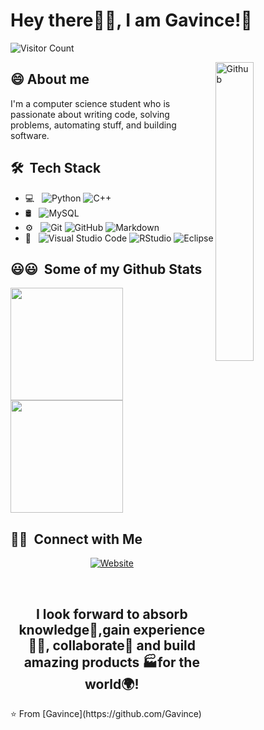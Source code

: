 <h1 align= "left"><b>Hey there🙋‍♂️, I am Gavince!👋</b></h1>

![Visitor Count](https://profile-counter.glitch.me/Gavince/count.svg)

<img width="35%" align="right" alt="Github" src="https://i.imgur.com/8MupZHY.gif" width="400px" />  
<h2>😄&nbsp;About me</h2> 
I'm a computer science student who is passionate about writing code, solving problems, automating stuff, and building software.
<h2> 🛠 &nbsp;Tech Stack</h2>

- 💻 &nbsp;
  ![Python](https://img.shields.io/badge/-Python-333333?style=flat&logo=python)
  ![C++](https://img.shields.io/badge/-C++-333333?style=flat&logo=C%2B%2B&logoColor=00599C)
- 🛢 &nbsp;
  ![MySQL](https://img.shields.io/badge/-MySQL-333333?style=flat&logo=mysql)
- ⚙️ &nbsp;
  ![Git](https://img.shields.io/badge/-Git-333333?style=flat&logo=git)
  ![GitHub](https://img.shields.io/badge/-GitHub-333333?style=flat&logo=github)
  ![Markdown](https://img.shields.io/badge/-Markdown-333333?style=flat&logo=markdown)
- 🔧 &nbsp;
  ![Visual Studio Code](https://img.shields.io/badge/-Visual%20Studio%20Code-333333?style=flat&logo=visual-studio-code&logoColor=007ACC)
  ![RStudio](https://img.shields.io/badge/-RStudio-333333?style=flat&logo=rstudio)
  ![Eclipse](https://img.shields.io/badge/-Eclipse-333333?style=flat&logo=eclipse-ide&logoColor=2C2255)
<h2>😃😃 &nbsp;Some of my Github Stats </h2>
<a href="https://github.com/Gavince">
  <img height="180em" src="https://github-readme-stats.vercel.app/api?username=Gavince&theme=buefy&show_icons=true" />
  <img height="180em" src="https://github-readme-stats.vercel.app/api/top-langs/?username=Gavince&theme=buefy&layout=compact" />
</a>
<h2> 🤝🏻 &nbsp;Connect with Me </h2>

<p align="center">
<a href="https://blog.csdn.net/weixin_35154281/"><img alt="Website" src="https://img.shields.io/badge/Website-www.csdn.com-blue?style=flat-square&logo=google-chrome"></a></p><br/>
<h2 align= "center"><b>I look forward to absorb knowledge🧠,gain experience👨‍🏭, collaborate🤝 and build amazing products 🏭for the world🌍!</b></h2>
⭐️ From [Gavince](https://github.com/Gavince)
